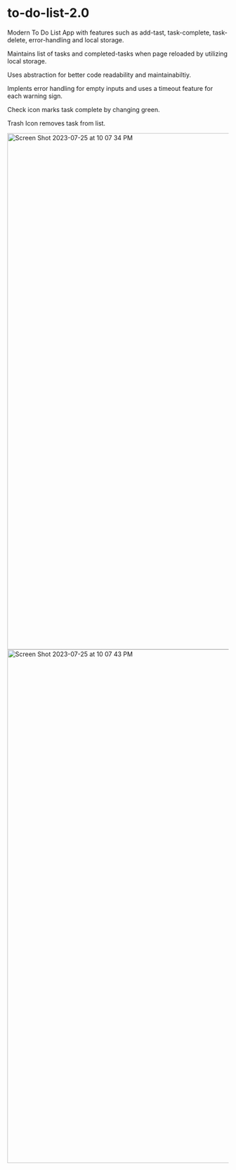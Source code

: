 # to-do-list-2.0

Modern To Do List App with features such as add-tast, task-complete, task-delete, error-handling and local storage.

Maintains list of tasks and completed-tasks when page reloaded by utilizing local storage.

Uses abstraction for better code readability and maintainabiltiy.

Implents error handling for empty inputs and uses a timeout feature for each warning sign.

Check icon marks task complete by changing green.

Trash Icon removes task from list.

<img width="1172" alt="Screen Shot 2023-07-25 at 10 07 34 PM" src="https://github.com/Postrelski/to-do-list-2.0/assets/71254889/e0565314-5bac-4873-b4ff-de4d402814bd">


<img width="1166" alt="Screen Shot 2023-07-25 at 10 07 43 PM" src="https://github.com/Postrelski/to-do-list-2.0/assets/71254889/6e034740-8b14-48fa-b67f-0d8876265482">
